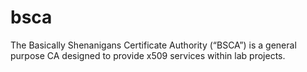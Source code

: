 # bsca
The Basically Shenanigans Certificate Authority (“BSCA”) is a general purpose CA designed to provide x509 services within lab projects.
